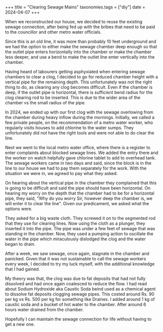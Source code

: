 +++
title = "Clearing Sewage Mains"
taxonomies.tags = ["diy"]
date = 2024-04-07
+++

When we reconstructed our house, we decided to reuse the existing sewage connection, after being fed up with the bribes that need to be paid to the councillor and other metro water officials.

Since this is an old line, it was more than probably 10 feet underground and we had the option to either make the sewage chamber deep enough so that the outlet pipe enters horizontally into the chamber or make the chamber less deeper, and use a bend to make the outlet line enter vertically into the chamber.

Having heard of labourers getting asphyxiated when entering sewage chambers to clear a clog, I decided to go for reduced chamber height with a vertical pipe for the remaining depth. This unfortunately was not the right thing to do, as clearing any clog becomes difficult. Even if the chamber is deep, if the outlet pipe is horizontal, there is sufficient bend radius for the clog clearing rod to be inserted. This is due to the wider area of the chamber vs the small radius of the pipe.

In 2024, we ended up with our first clog with the sewage overlowing from the chamber during heavy inflow during the mornings. Initially, we called a few private people, on the recommendation of a metro water worker, who regularly visits houses to add chlorine to the water sumps. They unfortunately did not have the right tools and were not able to do clear the line.

Next we went to the local metro water office, where there is a register to enter complaints about blocked sewage lines. We added the entry there and the worker on watch helpfully gave chlorine tablet to add to overhead tank. The sewage workers came in two days and said, since the block is in the line to our house we had to pay them separately for the work. With the situation we were in, we agreed to pay what they asked.

On hearing about the vertical pipe in the chamber they complained that this is going to be difficult and said the pipe should have been horizontal. On hearing my worry on the depth that the chamber had to be for a horizontal pipe, they said, "Why do you worry Sir, however deep the chamber is, we will enter it to clear the line". Given our predicament, we asked what the options were.

They asked for a big waste cloth. They screwed it on to the segmented rod that they use for clearing lines. Now using the cloth as a plunger, they inserted it into the pipe. The pipe was under a few feet of sewage that was standing in the chamber. Now, they used a pumping action to oscillate the water in the pipe which miraculously dislodged the clog and the water began to drain.

After a week, we saw sewage, once again, stagnate in the chamber and panicked. Given that it was not sustainable to call the sewage workers every week, I decided to try my luck myself, with the additional knowledge that I had gained.

My theory was that, the clog was due to fat deposits that had not fully dissolved and had once again coalesced to reduce the flow. I had read about Sodium Hydroxide aka Caustic Soda beind used as a chemical agent to dissolve fat deposits clogging sewage pipes. This costed around Rs. 90 per kg vs Rs. 500 per kg for something like Drainex. I added around 1 kg of caustic soda and a bucket of hot water to the chamber. After around 6 hours water drained from the chamber.

Hopefully I can maintain the sewage connection for life without having to get a new one.
